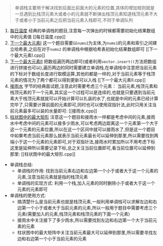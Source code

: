 > 单调栈主要用于解决找到后面比前面大的元素的位置,具体的增加规则就是一旦遇到比栈顶元素大或者小的元素就不断弹出栈顶元素知道栈顶元素不大于或者小于当前元素之后把当前元素入栈即可,不同于单调队列

1. [每日温度](https://leetcode.cn/problems/daily-temperatures/description/) 经典的单调栈的题目,注意每一次弹出的时候都需要初始化结果数组中的元素值    [[每日温度.cpp]] 
2. [下一个最大元素I](https://leetcode.cn/problems/next-greater-element-i/)  这一个题目需要以`nums2`为主体,为`nums1`的元素和索引之间建立哈希表,之后在对于`nums2` 的单调栈中根据哈希表初始化结果数组即可     [[下一个最大元素I.cpp]] 
3. [下一个最大元素II](https://leetcode.cn/problems/next-greater-element-ii/description/) 把数组遍历两边即可(或者利用`vector.insert()`方法把数组进行拼接也可以),遍历两边的同时需要建立单调栈,在单调栈中注意把当前元素的下标对于数组长度进行取模运算,其他的都是一样的,对于当前元素等于栈顶元素的情况为了两个都可以得到更新可以入栈  [[下一个最大元素II.cpp]] 
4. [接雨水](https://leetcode.cn/problems/trapping-rain-water/description/)  字节的经典面试题,注意此时需要考虑三个元素： 当前元素,栈顶元素和栈顶元素的下一个元素,其实这一个过程可以是连续的,也就是只要遇到当前元素大于栈顶元素就就可以开始计算可以扎装的水了,也就是中间的元素已经计算完毕了,只需要计算前面的元素即可,同时也可以使用双指针法,此时只用关注当前元素最多可以装的水量即可: [[接雨水.cpp]] 
5. [柱状图中的最大矩形](https://leetcode.cn/problems/largest-rectangle-in-histogram/description/) 注意这一个题目和接雨水一样都是考虑中间的元素,接雨水中考虑中间的元素可以接多少雨水,可以考虑两边距离这一个元素第一个大于这一个元素的元素位置,所以在这一个区间中就可以接雨水了,但是这一个题目中如果考虑当前元素那么就表示当前元素最长可以延伸到那里,所以需要找到两端小于这一个元素的元素即可,对于双指针法,接雨水时累加所以不用考虑下标这里是延伸所以需要记录下标,总之关注当前位置即可,看当前位置可以延伸到那里:  [[柱状图中的最大矩形.cpp]] 

- 单调栈总结: 
	- 单调栈的作用: 找到当前元素右边和左边第一个小于或者大于这一个元素的元素,注意当前元素就是指的栈顶元素
	- 单调栈的实现方式: 利用一个栈,加入元素的同时删除小于或者大于这一个元素的元素即可
- 单调栈的使用方式:
	- 搞清楚什么是当前元素也就是栈顶元素,一般利用单调栈可以求解左边和右边第一个小于或者大于当前元素的元素,所以一般用于题目中需要考虑三个元素(需要加入的元素,栈顶元素和栈顶元素的下面一个元素)
	- 接雨水中关注接下了多少雨水,所以需要找到左边和右边第一个大于当前元素的元素
	- 柱状图中的最大矩阵中关注当前元素最大可以延伸到那里,所以需要寻找左边和右边第一个小于当前元素的元素 